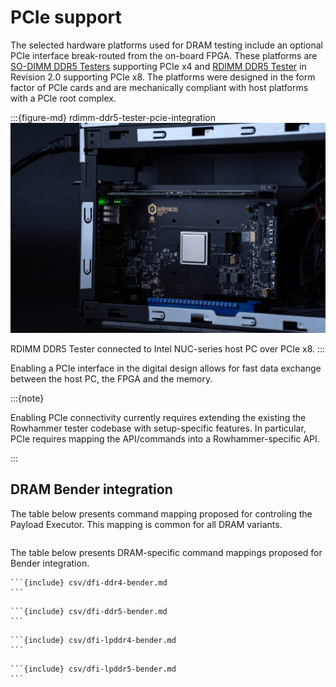 # PCIe support

The selected hardware platforms used for DRAM testing include an optional PCIe interface break-routed from the on-board FPGA. 
These platforms are [SO-DIMM DDR5 Testers](so_dimm_ddr5_tester.md) supporting PCIe x4 and [RDIMM DDR5 Tester](rdimm_ddr5_tester.md) in Revision 2.0 supporting PCIe x8. 
The platforms were designed in the form factor of PCIe cards and are mechanically compliant with host platforms with a PCIe root complex.

:::{figure-md} rdimm-ddr5-tester-pcie-integration
![RDIMM DDR5 Tester PCIe integration](images/rdimm-ddr5-tester-pcie-integration.png)

RDIMM DDR5 Tester connected to Intel NUC-series host PC over PCIe x8.
:::

Enabling a PCIe interface in the digital design allows for fast data exchange between the host PC, the FPGA and the memory.

:::{note}

Enabling PCIe connectivity currently requires extending the existing the Rowhammer tester codebase with setup-specific features.
In particular, PCIe requires mapping the API/commands into a Rowhammer-specific API.

:::

## DRAM Bender integration

The table below presents command mapping proposed for controling the Payload Executor.
This mapping is common for all DRAM variants.

```{include} csv/payload-executor-bender.md
```

The table below presents DRAM-specific command mappings proposed for Bender integration.


````{tab} DDR4
```{include} csv/dfi-ddr4-bender.md
```
````
````{tab} DDR5
```{include} csv/dfi-ddr5-bender.md
```
````
````{tab} LPDDR4
```{include} csv/dfi-lpddr4-bender.md
```
````
````{tab} LPDDR5
```{include} csv/dfi-lpddr5-bender.md
```
````
